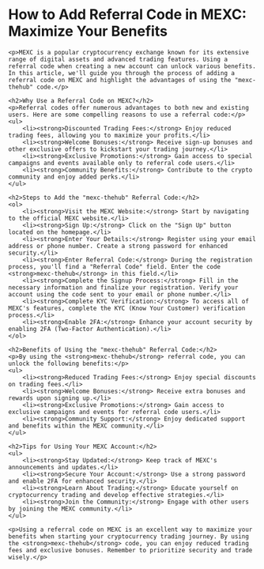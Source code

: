 <h1>How to Add Referral Code in MEXC: Maximize Your Benefits</h1>
    
    <p>MEXC is a popular cryptocurrency exchange known for its extensive range of digital assets and advanced trading features. Using a referral code when creating a new account can unlock various benefits. In this article, we'll guide you through the process of adding a referral code on MEXC and highlight the advantages of using the "mexc-thehub" code.</p>

    <h2>Why Use a Referral Code on MEXC?</h2>
    <p>Referral codes offer numerous advantages to both new and existing users. Here are some compelling reasons to use a referral code:</p>
    <ul>
        <li><strong>Discounted Trading Fees:</strong> Enjoy reduced trading fees, allowing you to maximize your profits.</li>
        <li><strong>Welcome Bonuses:</strong> Receive sign-up bonuses and other exclusive offers to kickstart your trading journey.</li>
        <li><strong>Exclusive Promotions:</strong> Gain access to special campaigns and events available only to referral code users.</li>
        <li><strong>Community Benefits:</strong> Contribute to the crypto community and enjoy added perks.</li>
    </ul>

    <h2>Steps to Add the "mexc-thehub" Referral Code:</h2>
    <ol>
        <li><strong>Visit the MEXC Website:</strong> Start by navigating to the official MEXC website.</li>
        <li><strong>Sign Up:</strong> Click on the "Sign Up" button located on the homepage.</li>
        <li><strong>Enter Your Details:</strong> Register using your email address or phone number. Create a strong password for enhanced security.</li>
        <li><strong>Enter Referral Code:</strong> During the registration process, you'll find a "Referral Code" field. Enter the code <strong>mexc-thehub</strong> in this field.</li>
        <li><strong>Complete the Signup Process:</strong> Fill in the necessary information and finalize your registration. Verify your account using the code sent to your email or phone number.</li>
        <li><strong>Complete KYC Verification:</strong> To access all of MEXC's features, complete the KYC (Know Your Customer) verification process.</li>
        <li><strong>Enable 2FA:</strong> Enhance your account security by enabling 2FA (Two-Factor Authentication).</li>
    </ol>

    <h2>Benefits of Using the "mexc-thehub" Referral Code:</h2>
    <p>By using the <strong>mexc-thehub</strong> referral code, you can unlock the following benefits:</p>
    <ul>
        <li><strong>Reduced Trading Fees:</strong> Enjoy special discounts on trading fees.</li>
        <li><strong>Welcome Bonuses:</strong> Receive extra bonuses and rewards upon signing up.</li>
        <li><strong>Exclusive Promotions:</strong> Gain access to exclusive campaigns and events for referral code users.</li>
        <li><strong>Community Support:</strong> Enjoy dedicated support and benefits within the MEXC community.</li>
    </ul>

    <h2>Tips for Using Your MEXC Account:</h2>
    <ul>
        <li><strong>Stay Updated:</strong> Keep track of MEXC's announcements and updates.</li>
        <li><strong>Secure Your Account:</strong> Use a strong password and enable 2FA for enhanced security.</li>
        <li><strong>Learn About Trading:</strong> Educate yourself on cryptocurrency trading and develop effective strategies.</li>
        <li><strong>Join the Community:</strong> Engage with other users by joining the MEXC community.</li>
    </ul>

    <p>Using a referral code on MEXC is an excellent way to maximize your benefits when starting your cryptocurrency trading journey. By using the <strong>mexc-thehub</strong> code, you can enjoy reduced trading fees and exclusive bonuses. Remember to prioritize security and trade wisely.</p>
